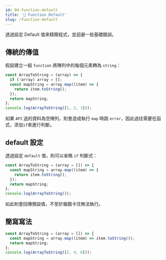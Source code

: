 ```yaml
---
id: 04-function-default
title: '📜 Function Default'
slug: /function-default
---
```


透過設定 Default 值來精簡程式，並迴避一些基礎錯誤。

## 傳統的傳值

假設建立一組 `function` 將陣列中的每個元素轉為 `string`：

```js
const ArrayToString = (array) => {
  if (!array) array = [];
  const mapString = array.map((item) => {
    return item.toString();
  });
  return mapString;
};
console.log(ArrayToString([1, 2, 3]));
```

如果 `API` 送的資料為空陣列，則會造成執行 `map` 時跳 `error`，因此過往需要在函式，添加`if`來進行判斷。

## default 設定

透過設定 `default` 值，則可以省略 `if` 判斷式：

```js
const ArrayToString = (array = []) => {
  const mapString = array.map((item) => {
    return item.toString();
  });
  return mapString;
};
console.log(ArrayToString());
```

如此則會回傳預設值，不至於報錯卡住無法執行。

## 簡寫寫法

```js
const ArrayToString = (array = []) => {
  const mapString = array.map((item) => item.toString());
  return mapString;
};
console.log(ArrayToString([2, 4, 6]));
```
